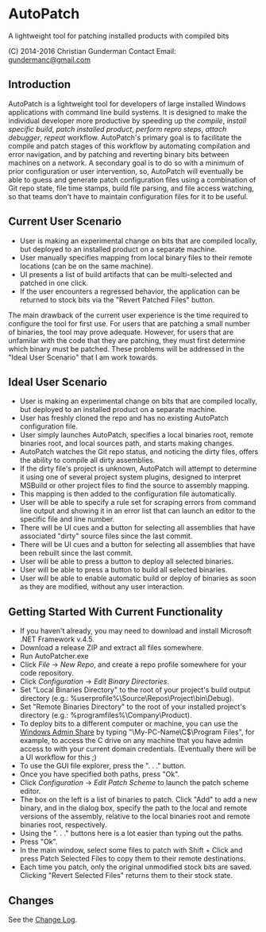 # AutoPatch
A lightweight tool for patching installed products with compiled bits

(C) 2014-2016 Christian Gunderman
Contact Email: gundermanc@gmail.com

## Introduction
AutoPatch is a lightweight tool for developers of large installed Windows applications with command line build systems. It is designed to make the individual developer more productive by speeding up the *compile*, *install specific build*, *patch installed product*, *perform repro steps*, *attach debugger*, *repeat* workflow. AutoPatch's primary goal is to facilitate the compile and patch stages of this workflow by automating compilation and error navigation, and by patching and reverting binary bits between machines on a network. A secondary goal is to do so with a minimum of prior configuration or user intervention, so, AutoPatch will eventually be able to guess and generate patch configuration files using a combination of Git repo state, file time stamps, build file parsing, and file access watching, so that teams don't have to maintain configuration files for it to be useful.

## Current User Scenario
- User is making an experimental change on bits that are compiled locally, but deployed to an installed product on a separate machine.
- User manually specifies mapping from local binary files to their remote locations (can be on the same machine).
- UI presents a list of build artifacts that can be multi-selected and patched in one click.
- If the user encounters a regressed behavior, the application can be returned to stock bits via the "Revert Patched Files" button.

The main drawback of the current user experience is the time required to configure the tool for first use. For users that are patching a small number of binaries, the tool may prove adequate. However, for users that are unfamilar with the code that they are patching, they must first determine which binary must be patched. These problems will be addressed in the "Ideal User Scenario" that I am work towards.

## Ideal User Scenario
- User is making an experimental change on bits that are compiled locally, but deployed to an installed product on a separate machine.
- User has freshly cloned the repo and has no existing AutoPatch configuration file.
- User simply launches AutoPatch, specifies a local binaries root, remote binaries root, and local sources path, and starts making changes.
- AutoPatch watches the Git repo status, and noticing the dirty files, offers the ability to compile all dirty assemblies.
- If the dirty file's project is unknown, AutoPatch will attempt to determine it using one of several project system plugins, designed to interpret MSBuild or other project files to find the source to assembly mapping.
- This mapping is then added to the configuration file automatically.
- User will be able to specify a rule set for scraping errors from command line output and showing it in an error list that can launch an editor to the specific file and line number.
- There will be UI cues and a button for selecting all assemblies that have associated "dirty" source files since the last commit.
- There will be UI cues and a button for selecting all assemblies that have been rebuilt since the last commit.
- User will be able to press a button to deploy all selected binaries.
- User will be able to press a button to build all selected binaries.
- User will be able to enable automatic build or deploy of binaries as soon as they are modified, without any user interaction.

## Getting Started With Current Functionality
- If you haven't already, you may need to download and install Microsoft .NET Framework v.4.5.
- Download a release ZIP and extract all files somewhere.
- Run AutoPatcher.exe
- Click *File* -> *New Repo*, and create a repo profile somewhere for your code repository.
- Click *Configuration* -> *Edit Binary Directories*.
- Set "Local Binaries Directory" to the root of your project's build output directory (e.g.: %userprofile%\Source\Repos\Project\bin\Debug).
- Set "Remote Binaries Directory" to the root of your installed project's directory (e.g.: %programfiles%\Company\Product).
- To deploy bits to a different computer or machine, you can use the [Windows Admin Share](https://en.wikipedia.org/wiki/Administrative_share) by typing "\\My-PC-Name\C$\Program Files\", for example, to access the C drive on any machine that you have admin access to with your current domain credentials. (Eventually there will be a UI workflow for this ;)
- To use the GUI file explorer, press the ". . ." button.
- Once you have specified both paths, press "Ok".
- Click *Configuration* -> *Edit Patch Scheme* to launch the patch scheme editor.
- The box on the left is a list of binaries to patch. Click "Add" to add a new binary, and in the dialog box, specify the path to the local and remote versions of the assembly, relative to the local binaries root and remote binaries root, respectively.
- Using the ". . ." buttons here is a lot easier than typing out the paths.
- Press "Ok".
- In the main window, select some files to patch with Shift + Click and press Patch Selected Files to copy them to their remote destinations.
- Each time you patch, only the original unmodified stock bits are saved. Clicking "Revert Selected Files" returns them to their stock state.

## Changes
See the [Change Log](https://github.com/gundermanc/AutoPatch/blob/master/ChangeLog.md).
